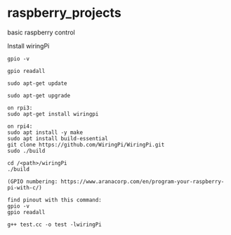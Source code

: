 # raspberry_projects
basic raspberry control

Install wiringPi

    gpio -v

    gpio readall

    sudo apt-get update

    sudo apt-get upgrade

    on rpi3:
    sudo apt-get install wiringpi

    on rpi4:
    sudo apt install -y make
    sudo apt install build-essential
    git clone https://github.com/WiringPi/WiringPi.git
    sudo ./build

    cd /<path>/wiringPi
    ./build

    (GPIO numbering: https://www.aranacorp.com/en/program-your-raspberry-pi-with-c/)

    find pinout with this command:
    gpio -v
    gpio readall

    g++ test.cc -o test -lwiringPi



    